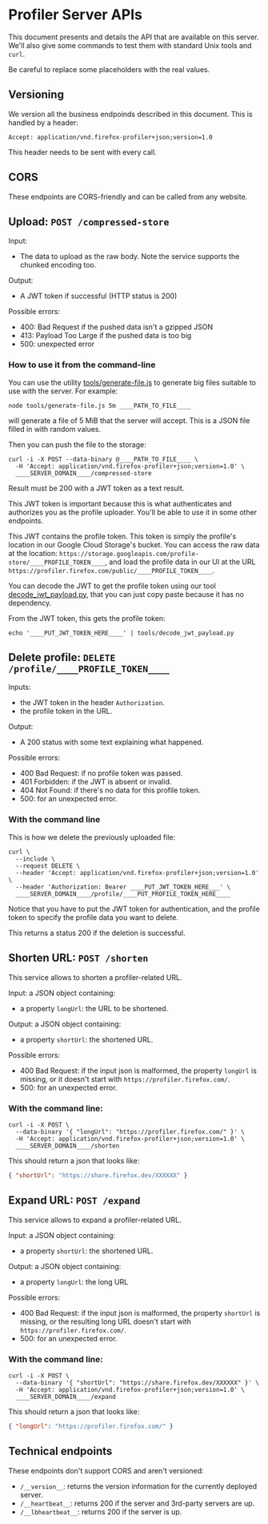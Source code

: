 # Profiler Server APIs

This document presents and details the API that are available on this server.
We'll also give some commands to test them with standard Unix tools and `curl`.

Be careful to replace some placeholders with the real values.

## Versioning

We version all the business endpoinds described in this document. This is
handled by a header:
```
Accept: application/vnd.firefox-profiler+json;version=1.0
```

This header needs to be sent with every call.

## CORS

These endpoints are CORS-friendly and can be called from any website.

## Upload: `POST /compressed-store`

Input:
* The data to upload as the raw body. Note the service supports the chunked
  encoding too.

Output:
* A JWT token if successful (HTTP status is 200)

Possible errors:
* 400: Bad Request if the pushed data isn't a gzipped JSON
* 413: Payload Too Large if the pushed data is too big
* 500: unexpected error

### How to use it from the command-line
You can use the utility [tools/generate-file.js](../tools/generate-file.js) to generate
big files suitable to use with the server. For example:
```
node tools/generate-file.js 5m ____PATH_TO_FILE____
```
will generate a file of 5 MiB that the server will accept. This is a JSON file
filled in with random values.

Then you can push the file to the storage:
```
curl -i -X POST --data-binary @____PATH_TO_FILE____ \
  -H 'Accept: application/vnd.firefox-profiler+json;version=1.0' \
  ____SERVER_DOMAIN____/compressed-store
```

Result must be 200 with a JWT token as a text result.

This JWT token is important because this is what authenticates and authorizes you
as the profile uploader. You'll be able to use it in some other endpoints.

This JWT contains the profile token. This token is simply the profile's location
in our Google Cloud Storage's bucket. You can access the raw data at the location:
`https://storage.googleapis.com/profile-store/____PROFILE_TOKEN____`, and load the
profile data in our UI at the URL
`https://profiler.firefox.com/public/____PROFILE_TOKEN____`.

You can decode the JWT to get the profile token using our tool
[decode_jwt_payload.py](https://github.com/firefox-devtools/profiler-server/blob/master/tools/decode_jwt_payload.py),
that you can just copy paste because it has no dependency.

From the JWT token, this gets the profile token:
```
echo '____PUT_JWT_TOKEN_HERE____' | tools/decode_jwt_payload.py
```

## Delete profile: `DELETE /profile/____PROFILE_TOKEN____`

Inputs:
* the JWT token in the header `Authorization`.
* the profile token in the URL.

Output:
* A 200 status with some text explaining what happened.

Possible errors:
* 400 Bad Request: if no profile token was passed.
* 401 Forbidden: if the JWT is absent or invalid.
* 404 Not Found: if there's no data for this profile token.
* 500: for an unexpected error.

### With the command line

This is how we delete the previously uploaded file:
```
curl \
  --include \
  --request DELETE \
  --header 'Accept: application/vnd.firefox-profiler+json;version=1.0' \
  --header 'Authorization: Bearer ____PUT_JWT_TOKEN_HERE___' \
  ____SERVER_DOMAIN____/profile/____PUT_PROFILE_TOKEN_HERE____
```

Notice that you have to put the JWT token for authentication, and the profile
token to specify the profile data you want to delete.

This returns a status 200 if the deletion is successful.

## Shorten URL: `POST /shorten`

This service allows to shorten a profiler-related URL.

Input: a JSON object containing:
* a property `longUrl`: the URL to be shortened.

Output: a JSON object containing:
* a property `shortUrl`: the shortened URL.

Possible errors:
* 400 Bad Request: if the input json is malformed, the property `longUrl` is
  missing, or it doesn't start with `https://profiler.firefox.com/`.
* 500: for an unexpected error.

### With the command line:

```
curl -i -X POST \
  --data-binary '{ "longUrl": "https://profiler.firefox.com/" }' \
  -H 'Accept: application/vnd.firefox-profiler+json;version=1.0' \
  ____SERVER_DOMAIN____/shorten
```
This should return a json that looks like:
```json
{ "shortUrl": "https://share.firefox.dev/XXXXXX" }
```

## Expand URL: `POST /expand`
This service allows to expand a profiler-related URL.

Input: a JSON object containing:
* a property `shortUrl`: the shortened URL.

Output: a JSON object containing:
* a property `longUrl`: the long URL

Possible errors:
* 400 Bad Request: if the input json is malformed, the property `shortUrl` is
missing, or the resulting long URL doesn't start with `https://profiler.firefox.com/`.
* 500: for an unexpected error.

### With the command line:
```
curl -i -X POST \
  --data-binary '{ "shortUrl": "https://share.firefox.dev/XXXXXX" }' \
  -H 'Accept: application/vnd.firefox-profiler+json;version=1.0' \
  ____SERVER_DOMAIN____/expand
```
This should return a json that looks like:
```json
{ "longUrl": "https://profiler.firefox.com/" }
```

## Technical endpoints

These endpoints don't support CORS and aren't versioned:

* `/__version__`: returns the version information for the currently deployed
  server.
* `/__heartbeat__`: returns 200 if the server and 3rd-party servers are up.
* `/__lbheartbeat__`: returns 200 if the server is up.

